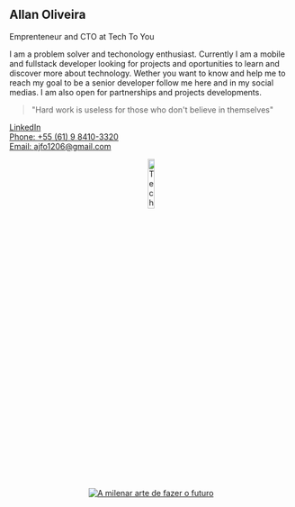 ## Allan Oliveira
Emprenteneur and CTO at Tech To You

I am a problem solver and techonology enthusiast. Currently I am a mobile and fullstack developer looking for projects and oportunities to learn and discover more about technology.
Wether you want to know and help me to reach my goal to be a senior developer follow me here and in my social medias. I am also open for partnerships and projects developments.

> "Hard work is useless for those who don't believe in themselves"

[LinkedIn](https://www.linkedin.com/in/allan-julie/)
<br>
[Phone: +55 (61) 9 8410-3320](https://wa.me/5561984103320?text=Hello!%20I%20came%20from%20Github%20and%20I%20want%20to%20talk%20to%20you%20about%20technology!)
<br>
[Email: ajfo1206@gmail.com](mailto:ajfo1206@gmail.com?subject=I%20came%20from%20Github%20and%20I%20want%20to%20talk%20to%20you)

<div align="center">
 <a target="_blank" href="https://www.linkedin.com/company/tech-to-you/"><img src="https://ik.imagekit.io/bzpfkdidw/tech-to-you-white?updatedAt=1736858998044" alt="Tech To You" width="15%" height="15%" style="align-self:center;margin:auto"/></a>
 <br>
 <a target="_blank" href="https://www.linkedin.com/company/tech-to-you/"><img src="https://ik.imagekit.io/bzpfkdidw/A%20milenar%20arte%20de%20fazer%20o%20futuro.png?updatedAt=1736862248379" alt="A milenar arte de fazer o futuro"/></a>
</div>
